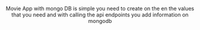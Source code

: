 <p align="center">
    Movie App with mongo DB is simple you need to create on the 
    en the values that you need and with calling the api endpoints you add information on mongodb
 </p>
